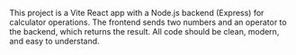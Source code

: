 <!-- Use this file to provide workspace-specific custom instructions to Copilot. For more details, visit https://code.visualstudio.com/docs/copilot/copilot-customization#_use-a-githubcopilotinstructionsmd-file -->

This project is a Vite React app with a Node.js backend (Express) for calculator operations. The frontend sends two numbers and an operator to the backend, which returns the result. All code should be clean, modern, and easy to understand.
